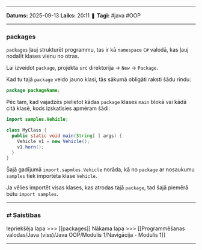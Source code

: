 ___

**Datums:** 2025-09-13
**Laiks:** 20:11
❚ **Tagi:** #java #OOP 

---
### packages

`packages` ļauj strukturēt programmu, tas ir kā `namespace` `C#` valodā, kas ļauj nodalīt klases vienu no otras.

Lai izveidot `package`, projekta `src` direktorija -> `New` -> `Package`.

Kad tu tajā `package` veido jauno klasi, tās sākumā obligāti raksti šādu rindu:

```java
package packageName;
```

Pēc tam, kad vajadzēs pielietot kādas `package` klases `main` blokā vai kādā citā klasē, kods izskatīsies apmēram šādi:

```java
import samples.Vehicle;

class MyClass {
  public static void main(String[ ] args) {
    Vehicle v1 = new Vehicle();
    v1.horn();
  }
}
```

Šajā gadījumā `import.sapmles.Vehicle` norāda, kā no `package` ar nosaukumu `samples` tiek importēta klase `Vehicle`.

Ja vēlies importēt visas klases, kas atrodas tajā `package`, tad šajā piemērā būtu `import samples`.

---
### ⇄ Saistības

Iepriekšēja lapa >>> [[packages]]
Nākama lapa >>> [[Programmēšanas valodas/Java (viss)/Java OOP/Modulis 1/Navigācija - Modulis 1]]

---